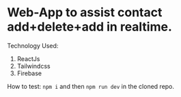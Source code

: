 # Web-App to assist contact add+delete+add in realtime.

Technology Used:

1. ReactJs
2. Tailwindcss
3. Firebase

How to test:
`npm i` and then `npm run dev` in the cloned repo.
